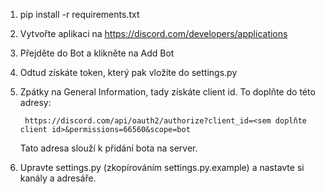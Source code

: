 1. pip install -r requirements.txt
2. Vytvořte aplikaci na https://discord.com/developers/applications
3. Přejděte do Bot a klikněte na Add Bot
4. Odtud získáte token, který pak vložíte do settings.py
5. Zpátky na General Information, tady získáte client id. To doplňte do této adresy:

        https://discord.com/api/oauth2/authorize?client_id=<sem doplňte client id>&permissions=66560&scope=bot

    Tato adresa slouží k přidání bota na server.

6. Upravte settings.py (zkopírováním settings.py.example) a nastavte si kanály a adresáře.
